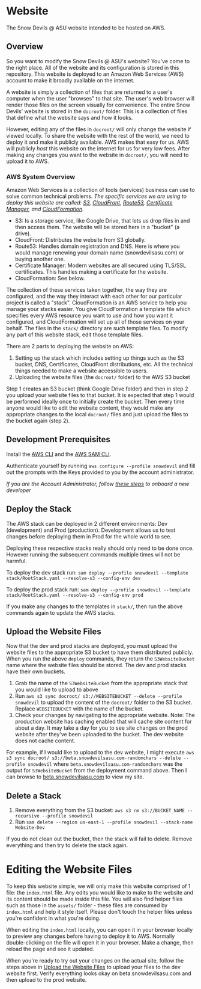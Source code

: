 # Website
The Snow Devils @ ASU website intended to be hosted on AWS.

## Overview
So you want to modify the Snow Devils @ ASU's website? You've come to the right place. All of the website and its configuration is stored 
in this repository. This website is deployed to an Amazon Web Services (AWS) account to make it broadly available on the internet.

A website is simply a collection of files that are returned to a user's computer when the user "browses" to that site. The user's
web browser will render those files on the screen visually for convenience. The entire Snow Devils' website is stored in the `docroot/` folder.
This is a collection of files that define what the website says and how it looks. 

However, editing any of the files in `docroot/` will only change the website if viewed locally. To share the website with the rest of the world, we need to deploy it and make it publicly available.
AWS makes that easy for us. AWS will publicly _host_ this website on the internet for us for very low fees. After making any changes you want to the website in `docroot/`, you will need to upload it 
to AWS.

### AWS System Overview
Amazon Web Services is a collection of tools (services) business can use to solve common technical problems.
_The specific services we are using to deploy this website are called: [S3](https://s3.console.aws.amazon.com/s3/buckets), [CloudFront](https://us-east-1.console.aws.amazon.com/cloudfront/v3/home?region=us-east-1#/distributions), [Route53](https://us-east-1.console.aws.amazon.com/route53/v2/hostedzones?region=us-east-1#), [Certificate Manager](https://us-east-1.console.aws.amazon.com/acm/home?region=us-east-1#/certificates/list), and [CloudFormation](https://us-east-1.console.aws.amazon.com/cloudformation/home?region=us-east-1#/stacks)._

* S3: Is a storage service, like Google Drive, that lets us drop files in and then access them. The website will be stored here in a "bucket" (a drive).
* CloudFront: Distributes the website from S3 globally.
* Route53: Handles domain registration and DNS. Here is where you would manage renewing your domain name (snowdevilsasu.com) or buying another one.
* Certificate Manager: Modern websites are all secured using TLS/SSL certificates. This handles making a certificate for the website.
* CloudFormation: See below.

The collection of these services taken together, the way they are configured, and the way they interact with each other for our particular
project is called a "stack". CloudFormation is an AWS service to help you manage your stacks easier. You give CloudFormation a template file which specifies every AWS resource you want to use and how you want it configured,
 and CloudFormation will set up all of those services on your behalf. The files in the `stack/` directory are such template files. To modify any part of this website stack, edit those template files.

There are 2 parts to deploying the website on AWS:
1. Setting up the stack which includes setting up things such as the S3 bucket, DNS, Certificates, CloudFront distributions, etc. All the technical things needed to make a website accessible to users.
2. Uploading the website files (the `docroot/` folder) to the AWS S3 bucket

Step 1 creates an S3 bucket (think Google Drive folder) and then in step 2 you upload your website files to that bucket. It is expected that step 1 would be performed ideally once to initially create the bucket. Then every time anyone would like to 
edit the website content, they would make any appropriate changes to the local `docroot/` files and just upload the files to the bucket again (step 2).

## Development Prerequisites
Install the [AWS CLI](https://aws.amazon.com/cli/) and the [AWS SAM CLI](https://docs.aws.amazon.com/serverless-application-model/latest/developerguide/serverless-sam-cli-install.html).

Authenticate yourself by running ``aws configure --profile snowdevil`` and fill out the prompts with the Keys provided to you by the account administrator.

*If you are the Account Administrator, follow [these steps](Permissions%20Readme.md) to onboard a new developer*

## Deploy the Stack
The AWS stack can be deployed in 2 different environments: Dev (development) and Prod (production). Development allows us to test changes before deploying them in Prod for the whole world to see.

Deploying these respective stacks really should only need to be done once. However running the subsequent commands multiple times will not be harmful.

To deploy the dev stack run:
``sam deploy --profile snowdevil --template stack/RootStack.yaml --resolve-s3 --config-env dev``

To deploy the prod stack run:
``sam deploy --profile snowdevil --template stack/RootStack.yaml --resolve-s3 --config-env prod``

If you make any changes to the templates in `stack/`, then run the above commands again to update the AWS stacks.

## Upload the Website Files
Now that the dev and prod stacks are deployed, you must upload the website files to the appropriate S3 bucket to have them distributed publicly.
When you run the above `deploy` commands, they return the `S3WebsiteBucket` name where the website files should be stored. The dev and prod stacks have their own buckets.
1. Grab the name of the `S3WebsiteBucket` from the appropriate stack that you would like to upload to above
2. Run ``aws s3 sync docroot/ s3://WEBSITEBUCKET --delete --profile snowdevil`` to upload the content of the `docroot/` folder to the S3 bucket. Replace `WEBSITEBUCKET` with the name of the bucket.
3. Check your changes by navigating to the appropriate website. Note: The production website has caching enabled that will cache site content for about a day. It may take a day for you to see site changes on the prod website after they've been uploaded to the bucket. The dev website does not cache content.

For example, if I would like to upload to the dev website, I might execute ``aws s3 sync docroot/ s3://beta.snowdevilsasu.com-randomchars --delete --profile snowdevil`` where `beta.snowdevilsasu.com-randomchars` was the output for `S3WebsiteBucket` from the deployment command above.
Then I can browse to [beta.snowdevilsasu.com](https://beta.snowdevilsasu.com) to view my site.

## Delete a Stack
1. Remove everything from the S3 bucket: ``aws s3 rm s3://BUCKET_NAME --recursive --profile snowdevil``
2. Run ``sam delete --region us-east-1 --profile snowdevil --stack-name Website-Dev``

If you do not clean out the bucket, then the stack will fail to delete. Remove everything and then try to delete the stack again.

# Editing the Website Files
To keep this website simple, we will only make this website comprised of 1 file: the `index.html` file. Any edits you would like to make to the website and its content should be made inside this file. You will also find helper files
such as those in the `assets/` folder - these files are consumed by `index.html` and help it style itself. Please don't touch the helper files unless you're confident in
what you're doing.

When editing the `index.html` locally, you can open it in your browser locally to preview any changes before having to deploy it to AWS. Normally double-clicking on the file will open it in your browser. Make a change, then reload the page and see it updated.

When you're ready to try out your changes on the actual site, follow the steps above in [Upload the Website Files](#Upload%20the%20Website%20Files) to upload your files to the dev website first. Verify everything looks okay on beta.snowdevilsasu.com and then upload to the prod website.
